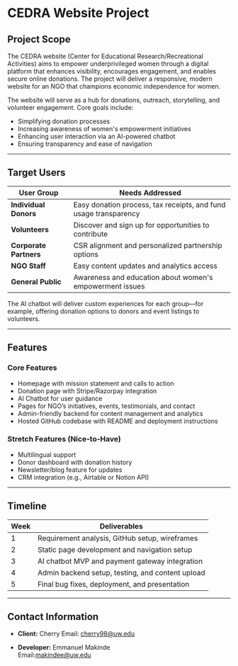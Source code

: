 # CEDRA Website Project

## Project Scope

The CEDRA website (Center for Educational Research/Recreational Activities) aims to empower underprivileged women through a digital platform that enhances visibility, encourages engagement, and enables secure online donations. The project will deliver a responsive, modern website for an NGO that champions economic independence for women.

The website will serve as a hub for donations, outreach, storytelling, and volunteer engagement. Core goals include:
- Simplifying donation processes
- Increasing awareness of women's empowerment initiatives
- Enhancing user interaction via an AI-powered chatbot
- Ensuring transparency and ease of navigation

---

## Target Users

| User Group              | Needs Addressed                                                  |
|------------------------|------------------------------------------------------------------|
| **Individual Donors**  | Easy donation process, tax receipts, and fund usage transparency |
| **Volunteers**         | Discover and sign up for opportunities to contribute              |
| **Corporate Partners** | CSR alignment and personalized partnership options               |
| **NGO Staff**          | Easy content updates and analytics access                         |
| **General Public**     | Awareness and education about women's empowerment issues         |

The AI chatbot will deliver custom experiences for each group—for example, offering donation options to donors and event listings to volunteers.

---

## Features

### Core Features
- Homepage with mission statement and calls to action
- Donation page with Stripe/Razorpay integration
- AI Chatbot for user guidance
- Pages for NGO’s initiatives, events, testimonials, and contact
- Admin-friendly backend for content management and analytics
- Hosted GitHub codebase with README and deployment instructions

### Stretch Features (Nice-to-Have)
- Multilingual support
- Donor dashboard with donation history
- Newsletter/blog feature for updates
- CRM integration (e.g., Airtable or Notion API)

---

## Timeline

| Week | Deliverables                                      |
|------|--------------------------------------------------|
| 1    | Requirement analysis, GitHub setup, wireframes   |
| 2    | Static page development and navigation setup     |
| 3    | AI chatbot MVP and payment gateway integration   |
| 4    | Admin backend setup, testing, and content upload |
| 5    | Final bug fixes, deployment, and presentation    |

---

## Contact Information

- **Client:**  Cherry 
  Email:   cherry98@uw.edu

- **Developer:** Emmanuel Makinde  
  Email:makindee@uw.edu
